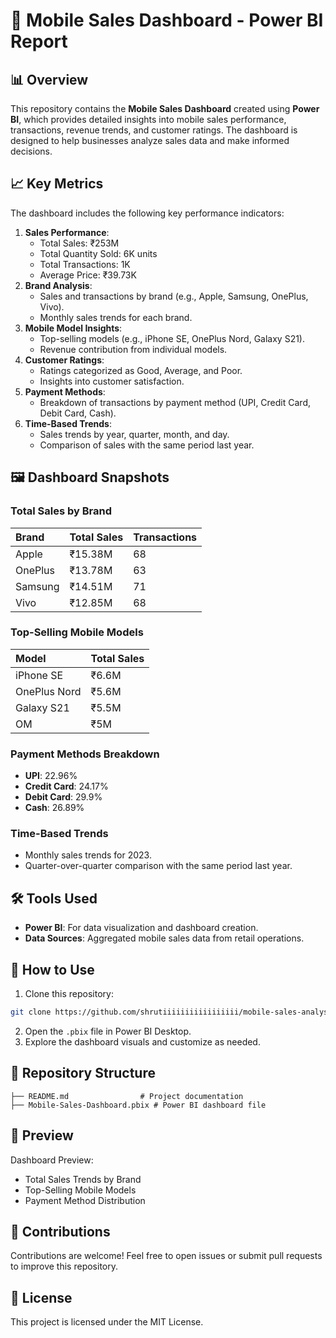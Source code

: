 # 📱 Mobile Sales Dashboard - Power BI Report

## 📊 Overview

This repository contains the **Mobile Sales Dashboard** created using **Power BI**, which provides detailed insights into mobile sales performance, transactions, revenue trends, and customer ratings. The dashboard is designed to help businesses analyze sales data and make informed decisions.

## 📈 Key Metrics

The dashboard includes the following key performance indicators:

1. **Sales Performance**:
    - Total Sales: ₹253M
    - Total Quantity Sold: 6K units
    - Total Transactions: 1K
    - Average Price: ₹39.73K
2. **Brand Analysis**:
    - Sales and transactions by brand (e.g., Apple, Samsung, OnePlus, Vivo).
    - Monthly sales trends for each brand.
3. **Mobile Model Insights**:
    - Top-selling models (e.g., iPhone SE, OnePlus Nord, Galaxy S21).
    - Revenue contribution from individual models.
4. **Customer Ratings**:
    - Ratings categorized as Good, Average, and Poor.
    - Insights into customer satisfaction.
5. **Payment Methods**:
    - Breakdown of transactions by payment method (UPI, Credit Card, Debit Card, Cash).
6. **Time-Based Trends**:
    - Sales trends by year, quarter, month, and day.
    - Comparison of sales with the same period last year.

## 🖼️ Dashboard Snapshots

### Total Sales by Brand

| Brand | Total Sales | Transactions |
| :-- | :-- | :-- |
| Apple | ₹15.38M | 68 |
| OnePlus | ₹13.78M | 63 |
| Samsung | ₹14.51M | 71 |
| Vivo | ₹12.85M | 68 |

### Top-Selling Mobile Models

| Model | Total Sales |
| :-- | :-- |
| iPhone SE | ₹6.6M |
| OnePlus Nord | ₹5.6M |
| Galaxy S21 | ₹5.5M |
| OM | ₹5M |

### Payment Methods Breakdown

- **UPI**: 22.96%
- **Credit Card**: 24.17%
- **Debit Card**: 29.9%
- **Cash**: 26.89%


### Time-Based Trends

- Monthly sales trends for 2023.
- Quarter-over-quarter comparison with the same period last year.


## 🛠️ Tools Used

- **Power BI**: For data visualization and dashboard creation.
- **Data Sources**: Aggregated mobile sales data from retail operations.


## 🚀 How to Use

1. Clone this repository:

```bash
git clone https://github.com/shrutiiiiiiiiiiiiiiiii/mobile-sales-analysis.git
```

2. Open the `.pbix` file in Power BI Desktop.
3. Explore the dashboard visuals and customize as needed.

## 📂 Repository Structure

```
├── README.md                # Project documentation
├── Mobile-Sales-Dashboard.pbix # Power BI dashboard file
```


## 📸 Preview

Dashboard Preview:

- Total Sales Trends by Brand
- Top-Selling Mobile Models
- Payment Method Distribution


## 🤝 Contributions

Contributions are welcome! Feel free to open issues or submit pull requests to improve this repository.

## 📄 License

This project is licensed under the MIT License.
